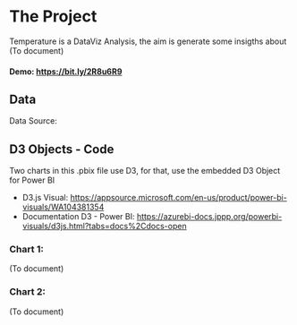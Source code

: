 # The Project
Temperature is a DataViz Analysis, the aim is generate some insigths about (To document)

#### Demo: https://bit.ly/2R8u6R9

## Data
Data Source:

## D3 Objects - Code 
Two charts in this .pbix file use D3, for that, use the embedded D3 Object for Power BI

- D3.js Visual: https://appsource.microsoft.com/en-us/product/power-bi-visuals/WA104381354
- Documentation D3 - Power BI: https://azurebi-docs.jppp.org/powerbi-visuals/d3js.html?tabs=docs%2Cdocs-open

### Chart 1:

(To document)

### Chart 2:

(To document)

